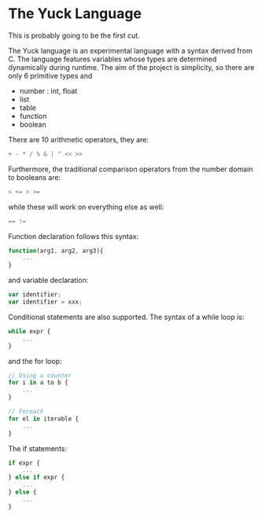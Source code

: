 The Yuck Language
=================

This is probably going to be the first cut.

The Yuck language is an experimental language with a syntax derived from C. 
The language features variables whose types are determined dynamically during runtime. 
The aim of the project is simplicity, so there are only 6 primitive types and 

*	number : int, float
*	list
*   table
*	function
*	boolean

There are 10 arithmetic operators, they are:

``` c
+ - * / % & | ^ << >>
```

Furthermore, the traditional comparison operators from the number domain to booleans are:

``` c
< <= > >=
```

while these will work on everything else as well:

``` c
== !=
```

Function declaration follows this syntax:

``` javascript
function(arg1, arg2, arg3){
	...
}
```

and variable declaration:

``` javascript
var identifier;
var identifier = xxx;
```
Conditional statements are also supported. The syntax of a while loop is:

``` javascript
while expr {
	...
}
```

and the for loop:

``` javascript
// Using a counter
for i in a to b {
	...
}

// Foreach
for el in iterable {
	...
}
```

The if statements:

``` javascript
if expr {
	...
} else if expr {
	...
} else {
	...
}
```